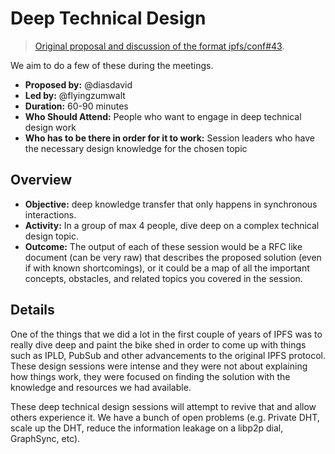 # Deep Technical Design

> [Original proposal and discussion of the format ipfs/conf#43](https://github.com/ipfs/conf/issues/43).

We aim to do a few of these during the meetings.

- **Proposed by:** @diasdavid  
- **Led by:** @flyingzumwalt   
- **Duration:** 60-90 minutes  
- **Who Should Attend:** People who want to engage in deep technical design work  
- **Who has to be there in order for it to work:** Session leaders who have the necessary design knowledge for the chosen topic

## Overview

- **Objective:** deep knowledge transfer that only happens in synchronous interactions. 
- **Activity:** In a group of max 4 people, dive deep on a complex technical design topic. 
- **Outcome:** The output of each of these session would be a RFC like document (can be very raw) that describes the proposed solution (even if with known shortcomings), or it could be a map of all the important concepts, obstacles, and related topics you covered in the session.

## Details

One of the things that we did a lot in the first couple of years of IPFS was to really dive deep and paint the bike shed in order to come up with things such as IPLD, PubSub and other advancements to the original IPFS protocol. These design sessions were intense and they were not about explaining how things work, they were focused on finding the solution with the knowledge and resources we had available.

These deep technical design sessions will attempt to revive that and allow others experience it. We have a bunch of open problems (e.g. Private DHT, scale up the DHT, reduce the information leakage on a libp2p dial, GraphSync, etc).

